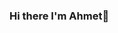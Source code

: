 ### Hi there I'm Ahmet👋

<!--
**ahmtkn/ahmtkn** is a ✨ _special_ ✨ repository because its `README.md` (this file) appears on your GitHub profile.

Here are some ideas to get you started:

- 🔭 I’m currently working on ...
- 🌱 I’m currently learning ... Laravel , Java and Javascript
- 👯 I’m looking to collaborate on ...
- 🤔 I’m looking for help with ...
- 💬 Ask me about ...
- 📫 How to reach me: ... Instagram - @ganniccuss
- 😄 Pronouns: ...
- ⚡ Fun fact: ...
-->
